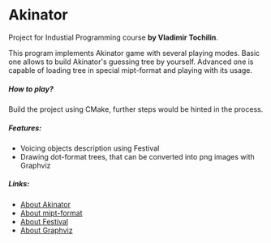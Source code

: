 # Akinator
Project for Industial Programming course **by Vladimir Tochilin**.

This program implements Akinator game with several playing modes. Basic one allows to build Akinator's guessing tree by yourself. Advanced one is capable of loading tree in special mipt-format and playing with its usage.

##### How to play? 
Build the project using CMake, further steps would be hinted in the process.

##### Features:
  * Voicing objects description using Festival
  * Drawing dot-format trees, that can be converted into png images with Graphviz

##### Links:
  * [About Akinator](https://en.wikipedia.org/wiki/Akinator)
  * [About mipt-format](https://github.com/andtit2001/mipt-format/blob/master/proposals/papers/P1.pdf)
  * [About Festival](https://wiki.archlinux.org/index.php/Festival)
  * [About Graphviz](https://www.graphviz.org)

